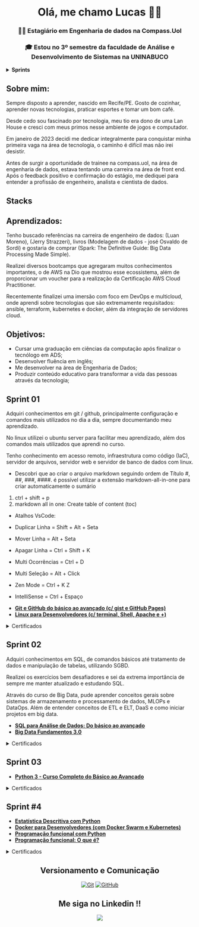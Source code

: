 <h1 align='center'> 
  <strong>Olá, me chamo Lucas 👋😃</strong>
</h1>

<h3 align='center'> 

  :man_technologist: <strong>Estagiário em Engenharia de dados na Compass.Uol</strong>
</h3>

<h3 align='center'> 

  :mortar_board: <strong>Estou no 3º semestre da faculdade de Análise e Desenvolvimento de Sistemas na UNINABUCO</strong>
</h3>

<details> <summary><strong>Sprints</strong></summary>

- [x] [**Sprint #1**](#sprint-01)
- [x] [**Sprint #2**](#sprint-02)
- [x] [**Sprint #3**](#sprint-03)
- [x] [**Sprint #4**](#sprint-04)
- [X] [**Sprint #5**](#sprint-05)
- [X] [**Sprint #6**](#sprint-06)
- [X] [**Sprint #7**](#sprint-07)
- [X] [**Sprint #8**](#sprint-08)
- [X] [**Sprint #9**](#sprint-09)
- [X] [**Sprint #10**](#sprint-10)

</details>



## **Sobre mim:**
  
Sempre disposto a aprender, nascido em Recife/PE. Gosto de cozinhar, aprender novas tecnologias, praticar esportes e tomar um bom café.

Desde cedo sou fascinado por tecnologia, meu tio era dono de uma Lan House e cresci com meus primos nesse ambiente de jogos e computador.

Em janeiro de 2023 decidi me dedicar integralmente para conquistar minha primeira vaga na área de tecnologia, o caminho é difícil mas não irei desistir.

Antes de surgir a oportunidade de trainee na compass.uol, na área de engenharia de dados, estava tentando uma carreira na área de front end. Após o feedback positivo e confirmação do estágio, me dediquei para entender a profissão de engenheiro, analista e cientista de dados.

## Stacks


## **Aprendizados:**

Tenho buscado referências na carreira de engenheiro de dados: (Luan Moreno), (Jerry Strazzeri), livros (Modelagem de dados - josé Osvaldo de Sordi) e gostaria de comprar (Spark: The Definitive Guide: Big Data Processing Made Simple).

Realizei diversos bootcamps que agregaram muitos conhecimentos importantes, o de AWS na Dio que mostrou esse ecossistema, além de proporcionar um voucher para a realização da Certificação AWS Cloud Practitioner.

Recentemente finalizei uma imersão com foco em DevOps e multicloud, onde aprendi sobre tecnologias que são extremamente requisitados: ansible, terraform, kubernetes e docker, além da integração de servidores cloud.







## **Objetivos:**

- Cursar uma graduação em ciências da computação após finalizar o tecnólogo em ADS;
- Desenvolver fluência em inglês;
- Me desenvolver na área de Engenharia de Dados;
- Produzir conteúdo educativo para transformar a vida das pessoas através da tecnologia;


## Sprint 01

Adquiri conhecimentos em git / github, principalmente configuração e comandos mais utilizados no dia a dia, sempre documentando meu aprendizado.

No linux utilizei o ubuntu server para facilitar meu aprendizado, além dos comandos mais utilizados que aprendi no curso.

Tenho conhecimento em acesso remoto, infraestrutura como código (IaC), servidor de arquivos, servidor web e servidor de banco de dados com linux.

- Descobri que ao criar o arquivo markdown seguindo ordem de Título #, ##, ###, ####. é possível utilizar a extensão markdown-all-in-one para criar automaticamente o sumário

1. ctrl + shift + p 
2. markdown all in one: Create table of content (toc)

- Atalhos VsCode:

- Duplicar Linha = Shift + Alt + Seta
- Mover Linha = Alt + Seta
- Apagar Linha = Ctrl + Shift + K
- Multi Ocorrências = Ctrl + D
- Multi Seleção = Alt + Click
- Zen Mode = Ctrl + K Z
- IntelliSense = Ctrl + Espaço

* [**Git e GitHub do básico ao avançado (c/ gist e GitHub Pages)**](https://github.com/lucasbergamo/Compass_UOL_data_engineering/blob/main/Sprint-1/GitGithub/gitGithub.md)
* [**Linux para Desenvolvedores (c/ terminal, Shell, Apache e +)**](https://github.com/lucasbergamo/Compass_UOL_data_engineering/blob/main/Sprint-1/LinuxParaDesenvolvedores/Linux.md)

<details><summary>Certificados</summary>
  
- [Git e Github](https://github.com/lucasbergamo/Compass_UOL_data_engineering/blob/main/certificados/gitGithub.jpg)
- [Linux](https://github.com/lucasbergamo/Compass_UOL_data_engineering/blob/main/certificados/linux.jpg)

</details>

## Sprint 02

Adquiri conhecimentos em SQL, de comandos básicos até tratamento de dados e manipulação de tabelas, utilizando SGBD. 

Realizei os exercícios bem desafiadores e sei da extrema importância de sempre me manter atualizado e estudando SQL.

Através do curso de Big Data, pude aprender conceitos gerais sobre sistemas de armazenamento e processamento de dados, MLOPs e DataOps. Além de entender conceitos de ETL e ELT, DaaS e como iniciar projetos em big data.

- [**SQL para Análise de Dados: Do básico ao avançado**](https://github.com/lucasbergamo/Compass_UOL_data_engineering/blob/main/Sprint-2/SqlParaAnaliseDeDadosDoBasicoAoAvancado/SQL.md)
- [**Big Data Fundamentos 3.0**](https://github.com/lucasbergamo/Compass_UOL_data_engineering/blob/main/Sprint-2/BigDataFundamentos/BigDataFundamentos.md)

<details><summary>Certificados</summary>
  
- [SQL para Análise de Dados: Do básico ao avançado](https://github.com/lucasbergamo/Compass_UOL_data_engineering/blob/main/certificados/certificadoSql.jpg)
- [Big Data Fundamentos 3.0](https://github.com/lucasbergamo/Compass_UOL_data_engineering/blob/main/certificados/certificateBigDataFundamentos.jpg)

</details>

## Sprint 03


- [**Python 3 - Curso Completo do Básico ao Avançado**](https://github.com/lucasbergamo/Compass_UOL_data_engineering/blob/main/Sprint-3/python3.md)


<details><summary>Certificados</summary>
  
- [Python3](https://github.com/lucasbergamo/Compass_UOL_data_engineering/blob/main/certificados/python_provisorio.png)

</details>

## Sprint #4

- [**Estatística Descritiva com Python**](https://github.com/lucasbergamo/Compass_UOL_data_engineering/blob/main/Sprint-4/estatistica_descritiva_python/estatistica.md)
- [**Docker para Desenvolvedores (com Docker Swarm e Kubernetes)**](https://github.com/lucasbergamo/Compass_UOL_data_engineering/blob/main/Sprint-4/docker_e_kubernetes/docker.md)
- [**Programação funcional com Python**](https://github.com/lucasbergamo/Compass_UOL_data_engineering/blob/main/Sprint-4/cursoPython/programacao_funcional.md)
- [**Programação funcional: O que é?**](https://github.com/lucasbergamo/Compass_UOL_data_engineering/blob/main/Sprint-4/artigo_prog_funcional.md)


<details><summary>Certificados</summary>
  
- [**Docker**](https://github.com/lucasbergamo/Compass_UOL_data_engineering/blob/main/Sprint-4/certificados/docker_certificado.jpg)
- [**Estatística Descritiva**](https://github.com/lucasbergamo/Compass_UOL_data_engineering/blob/main/Sprint-4/certificados/estatistica_certificado.jpg)
- [**Segurança**](https://github.com/lucasbergamo/Compass_UOL_data_engineering/blob/main/Sprint-4/certificados/seguranca_certificado.jpg)
- [**Métodos ágeis**](https://github.com/lucasbergamo/Compass_UOL_data_engineering/blob/main/Sprint-4/certificados/metodos_ageis_certificado.jpg)

</details>

<h2 align='center'> 
  Versionamento e Comunicação
</h2>

<p align='center'>
    <a href="#"><img alt="Git" src="https://img.shields.io/badge/-Git-black?style=flat-square&logo=git"></a>
    <a href="#"><img alt="GitHub" src="https://img.shields.io/badge/-GitHub-181717?style=flat-square&logo=github"></a>
</p>


<h2 align='center'> 
Me siga no Linkedin !!
</h2>

<p align='center'>
  <a href="https://www.linkedin.com/in/lucas-bergamo/">
    <img align="center" src="https://img.shields.io/badge/linkedin-%230077B5.svg?style=for-the-badge&logo=linkedin&logoColor=white" />
  </a>
</p>
